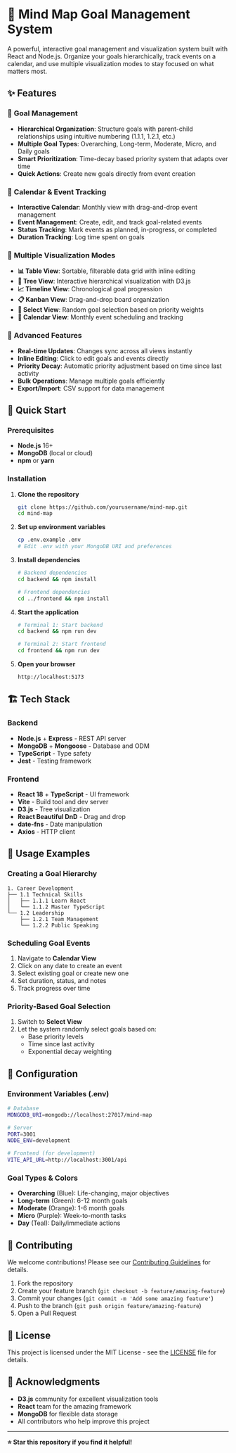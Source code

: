 # 🧠 Mind Map Goal Management System

A powerful, interactive goal management and visualization system built with React and Node.js. Organize your goals hierarchically, track events on a calendar, and use multiple visualization modes to stay focused on what matters most.

## ✨ Features

### 🎯 **Goal Management**
- **Hierarchical Organization**: Structure goals with parent-child relationships using intuitive numbering (1.1.1, 1.2.1, etc.)
- **Multiple Goal Types**: Overarching, Long-term, Moderate, Micro, and Daily goals
- **Smart Prioritization**: Time-decay based priority system that adapts over time
- **Quick Actions**: Create new goals directly from event creation

### 📅 **Calendar & Event Tracking**
- **Interactive Calendar**: Monthly view with drag-and-drop event management
- **Event Management**: Create, edit, and track goal-related events
- **Status Tracking**: Mark events as planned, in-progress, or completed
- **Duration Tracking**: Log time spent on goals

### 🎨 **Multiple Visualization Modes**
- **📊 Table View**: Sortable, filterable data grid with inline editing
- **🌳 Tree View**: Interactive hierarchical visualization with D3.js
- **📈 Timeline View**: Chronological goal progression
- **📋 Kanban View**: Drag-and-drop board organization  
- **🎲 Select View**: Random goal selection based on priority weights
- **📅 Calendar View**: Monthly event scheduling and tracking

### 🔧 **Advanced Features**
- **Real-time Updates**: Changes sync across all views instantly
- **Inline Editing**: Click to edit goals and events directly
- **Priority Decay**: Automatic priority adjustment based on time since last activity
- **Bulk Operations**: Manage multiple goals efficiently
- **Export/Import**: CSV support for data management

## 🚀 Quick Start

### Prerequisites
- **Node.js** 16+ 
- **MongoDB** (local or cloud)
- **npm** or **yarn**

### Installation

1. **Clone the repository**
   ```bash
   git clone https://github.com/yourusername/mind-map.git
   cd mind-map
   ```

2. **Set up environment variables**
   ```bash
   cp .env.example .env
   # Edit .env with your MongoDB URI and preferences
   ```

3. **Install dependencies**
   ```bash
   # Backend dependencies
   cd backend && npm install

   # Frontend dependencies  
   cd ../frontend && npm install
   ```

4. **Start the application**
   ```bash
   # Terminal 1: Start backend
   cd backend && npm run dev

   # Terminal 2: Start frontend
   cd frontend && npm run dev
   ```

5. **Open your browser**
   ```
   http://localhost:5173
   ```

## 🏗️ Tech Stack

### Backend
- **Node.js** + **Express** - REST API server
- **MongoDB** + **Mongoose** - Database and ODM
- **TypeScript** - Type safety
- **Jest** - Testing framework

### Frontend  
- **React 18** + **TypeScript** - UI framework
- **Vite** - Build tool and dev server
- **D3.js** - Tree visualization
- **React Beautiful DnD** - Drag and drop
- **date-fns** - Date manipulation
- **Axios** - HTTP client

## 📖 Usage Examples

### Creating a Goal Hierarchy
```
1. Career Development
├── 1.1 Technical Skills
│   ├── 1.1.1 Learn React
│   └── 1.1.2 Master TypeScript
└── 1.2 Leadership
    ├── 1.2.1 Team Management
    └── 1.2.2 Public Speaking
```

### Scheduling Goal Events
1. Navigate to **Calendar View**
2. Click on any date to create an event
3. Select existing goal or create new one
4. Set duration, status, and notes
5. Track progress over time

### Priority-Based Goal Selection
1. Switch to **Select View**
2. Let the system randomly select goals based on:
   - Base priority levels
   - Time since last activity
   - Exponential decay weighting

## 🔧 Configuration

### Environment Variables (.env)
```bash
# Database
MONGODB_URI=mongodb://localhost:27017/mind-map

# Server
PORT=3001
NODE_ENV=development

# Frontend (for development)
VITE_API_URL=http://localhost:3001/api
```

### Goal Types & Colors
- **Overarching** (Blue): Life-changing, major objectives
- **Long-term** (Green): 6-12 month goals  
- **Moderate** (Orange): 1-6 month goals
- **Micro** (Purple): Week-to-month tasks
- **Day** (Teal): Daily/immediate actions

## 🤝 Contributing

We welcome contributions! Please see our [Contributing Guidelines](CONTRIBUTING.md) for details.

1. Fork the repository
2. Create your feature branch (`git checkout -b feature/amazing-feature`)
3. Commit your changes (`git commit -m 'Add some amazing feature'`)
4. Push to the branch (`git push origin feature/amazing-feature`)
5. Open a Pull Request

## 📄 License

This project is licensed under the MIT License - see the [LICENSE](LICENSE) file for details.

## 🙏 Acknowledgments

- **D3.js** community for excellent visualization tools
- **React** team for the amazing framework
- **MongoDB** for flexible data storage
- All contributors who help improve this project

---

**⭐ Star this repository if you find it helpful!** 